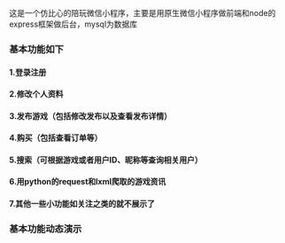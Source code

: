 这是一个仿比心的陪玩微信小程序，主要是用原生微信小程序做前端和node的express框架做后台，mysql为数据库

### 基本功能如下
#### 1.登录注册
#### 2.修改个人资料
#### 3.发布游戏（包括修改发布以及查看发布详情）
#### 4.购买（包括查看订单等）
#### 5.搜索（可根据游戏或者用户ID、昵称等查询相关用户）
#### 6.用python的request和lxml爬取的游戏资讯
#### 7.其他一些小功能如关注之类的就不展示了

### 基本功能动态演示
